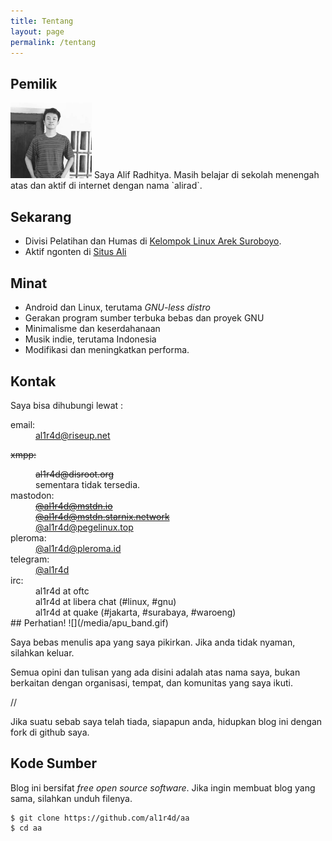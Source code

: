 ```yaml
---
title: Tentang
layout: page
permalink: /tentang
---
```

## Pemilik
<img class="right avatar" style="max-width: 130px;" src="/media/avatar2.jpg">
Saya Alif Radhitya. Masih belajar di sekolah menengah atas dan aktif di internet dengan nama `alirad`.
 
## Sekarang
- Divisi Pelatihan dan Humas di [Kelompok Linux Arek Suroboyo](https://klas.or.id).
- Aktif ngonten di [Situs Ali](https://situsali.com)

## Minat
- Android dan Linux, terutama *GNU-less distro*
- Gerakan program sumber terbuka bebas dan proyek GNU
- Minimalisme dan keserdahanaan
- Musik indie, terutama Indonesia
- Modifikasi dan meningkatkan performa.

## Kontak
Saya bisa dihubungi lewat :

 <dt>email:</dt>
 <dd>	<a href="mailto:al1r4d@riseup.net">al1r4d@riseup.net</a> </dd>
 
 <s><dt>xmpp:</dt>
  <dd>al1r4d@disroot.org</dd>
  </s>
  <dd>sementara tidak tersedia.</dd>
  <dt>mastodon:</dt>
  <s><dd><a href="https://mstdn.io/@al1r4d">@al1r4d@mstdn.io</a></dd></s>
  <s><dd><a href="https://mstdn.starnix.network">@al1r4d@mstdn.starnix.network</a></dd></s>
<dd><a href="https://pegelinux.top/@al1r4d">@al1r4d@pegelinux.top</a></dd>
<dt>pleroma:</dt>
<dd><a href="https://pleroma.id/@al1r4d">@al1r4d@pleroma.id</a></dd>
<dt>telegram:</dt>
  <dd><a href="https://t.me/al1r4d">@al1r4d</a></dd>
<dt>irc:</dt>
<dd>al1r4d at oftc</dd>
<dd>al1r4d at libera chat (#linux, #gnu)</dd>
<dd>al1r4d at quake (#jakarta, #surabaya, #waroeng)</dd>
## Perhatian!
![](/media/apu_band.gif)

Saya bebas menulis apa yang saya pikirkan. Jika anda tidak nyaman, silahkan keluar.

Semua opini dan tulisan yang ada disini adalah atas nama saya, bukan berkaitan dengan organisasi, tempat, dan komunitas yang saya ikuti.

//

Jika suatu sebab saya telah tiada, siapapun anda, hidupkan blog ini dengan fork di github saya.

## Kode Sumber
Blog ini bersifat _free open source software_. Jika ingin membuat blog yang sama, silahkan unduh filenya.
```
$ git clone https://github.com/al1r4d/aa
$ cd aa
```


